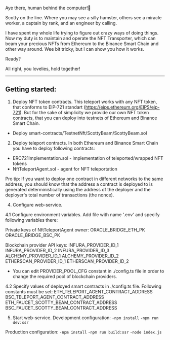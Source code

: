 Aye there, human behind the computer!👋

Scotty on the line. Where you may see a silly hamster,
others see a miracle worker, a captain by rank,
and an engineer by calling.

I have spent my whole life
trying to figure out crazy ways of doing things.
Now my duty is to maintain and operate the NFT Transporter,
which can beam your precious NFTs from Ethereum to the Binance Smart Chain
and other way around. Wee bit tricky, but I can show you how it works.

Ready?

All right, you lovelies, hold together!

-----------------------------------------------------------------------------

## Getting started:

1. Deploy NFT token contracts.
This teleport works with any NFT token, that conforms to EIP-721 standart (https://eips.ethereum.org/EIPS/eip-721).
But for the sake of simplicity we provide our own NFT token contracts, that you can deploy into testnets of Ethereum and Binance Smart Chain.
- Deploy smart-contracts/TestnetNft/ScottyBeam/ScottyBeam.sol

2. Deploy teleport contracts.
In both Ethereum and Binance Smart Chain you have to deploy following contracts:
- ERC721Implementation.sol - implementation of teleported/wrapped NFT tokens
- NftTeleportAgent.sol - agent for NFT teleportation

Pro tip:
If you want to deploy one contract in different networks to the same address, you should know that
the address a contract is deployed to is generated deterministically using the address of the deployer
and the deployer's total number of transactions (the nonce).

4. Configure web-service.

4.1 Configure environment variables.
Add file with name '.env' and specify following variables there:

Private keys of NftTeleportAgent owner:
ORACLE_BRIDGE_ETH_PK
ORACLE_BRIDGE_BSC_PK

Blockchain provider API keys:
INFURA_PROVIDER_ID_1
INFURA_PROVIDER_ID_2
INFURA_PROVIDER_ID_3
ALCHEMY_PROVIDER_ID_1
ALCHEMY_PROVIDER_ID_2
ETHERSCAN_PROVIDER_ID_1
ETHERSCAN_PROVIDER_ID_2

* You can edit PROVIDER_POOL_CFG constant in ./config.ts file in order to change the required pool of blockchain providers.

4.2 Specify values of deployed smart contracts in ./config.ts file.
Following constants must be set:
ETH_TELEPORT_AGENT_CONTRACT_ADDRESS
BSC_TELEPORT_AGENT_CONTRACT_ADDRESS
ETH_FAUCET_SCOTTY_BEAM_CONTRACT_ADDRESS
BSC_FAUCET_SCOTTY_BEAM_CONTRACT_ADDRESS

5. Start web-service.
Development configuration:
`-npm install`
`-npm run dev:ssr`

Production configuration:
`-npm install`
`-npm run build:ssr`
`-node index.js`
